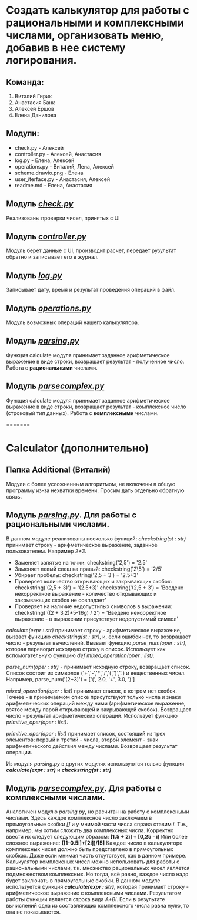 # Создать калькулятор для работы с рациональными и комплексными числами, организовать меню, добавив в нее систему логирования.

## Команда:

1. Виталий Гирик
2. Анастасия Банк
3. Алексей Ершов
4. Елена Данилова

## Модули:
- check.py - Алексей
- controller.py - Алексей, Анастасия
- log.py - Елена, Алексей
- operations.py - Виталий, Лена, Алексей
- scheme.drawio.png - Елена
- user_iterface.py - Анастасия, Алексей
- readme.md - Елена, Анастасия

## Модуль [***check.py***](https://github.com/dtnfktu/Calculator/blob/main/check.py)
Реализованы проверки чисел, принятых с UI

## Модуль [***controller.py***](https://github.com/dtnfktu/Calculator/blob/main/controller.py)
Модуль берет данные с UI, производит расчет, передает рузультат обратно и записывает его в журнал.

## Модуль [***log.py***](https://github.com/dtnfktu/Calculator/blob/main/log.py)
Записывает дату, время и результат проведения операций в файл.

## Модуль [***operations.py***](https://github.com/dtnfktu/Calculator/blob/main/operations.py)
Модуль возможных операций нашего калькулятора.

## Модуль [***parsing.py***](https://github.com/dtnfktu/Calculator/blob/main/parsing.py)
Функция calculate модуля принимает заданное арифметическое выражение в виде строки, возвращает результат - полученное число. Работа с **рациональными** числами.

## Модуль [***parsecomplex.py***](https://github.com/dtnfktu/Calculator/blob/main/parsecomplex.py)
Функция calculate модуля принимает заданное арифметическое выражение в виде строки, возвращает результат - комплексное число (строковый тип данных). Работа с **комплексными** числами.

=======
# Calculator (дополнительно)
## Папка Additional (Виталий)
Модули с более усложненным алгоритмом, не включены в общую программу из-за нехватки времени. Просим дать отдельно обратную связь.

## Модуль [***parsing.py***](https://github.com/dtnfktu/Calculator/blob/main/parsing.py). **Для работы с рациональными числами.**

В данном модуле реализованы несколько функций:
*checkstring(st : str)* принимает строку - арифметическое выражение, заданное пользователем. Например *2+3*.
- Заменяет запятые на точки: checkstring('2,5') = '2.5'
- Заменяет левый слеш на правый: checkstring('2\5') = '2/5'
- Убирает пробелы: checkstring('2,5 + 3') = '2.5+3'
- Проверяет количество открывающих и закрывающих скобок:
    checkstring('(2,5 + 3)') = '(2.5+3)'
    checkstring('(2,5 + 3') = 'Введено некорректное выражение - количество открывающих и закрывающих скобок не совпадает'
- Проверяет на наличие недопустипых символов в выражении:
    checkstring('((2 + 3,2)*5-16g) / 2') = 'Введено некорректное выражение - в выражении присутствует недопустимый символ'

*calculate(expr : str)* принимает строку - арифметическое выражение, вызвает функцию *checkstring(st : str)*, и, если ошибок нет, то возвращает число - результат вычислений. Вызвает функцию *parse_num(oper : str)*, которая переводит исходную строку в список. Использует как вспомогательную функцию *def mixed_operation(oper : list)*.

*parse_num(oper : str)* - принимает исходную строку, возвращает список. Список состоит из символов ('+','-','*','/','(',')','.') и вещественных чисел. Например, parse_num('(2+3)') = ['(', 2.0, '+', 3.0, ')']

*mixed_operation(oper : list)* принимает список, в котром нет скобок. Точнее - в принимаемом списке присутствуют только числа и знаки арифметических операций между ними (арифметическое выражение, взятое между парой открывающей и закрывающей скобок). Возвращает число - результат арифметических операций. Использует функцию *primitive_oper(oper : list)*.

*primitive_oper(oper : list)* принимает список, состоящий из трех элементов: первый и третий - числа, второй элемент - знак арифметического действия между числами. Возвращает результат операции.

  Из модуля *parsing.py* в других модулях используются только функции ***calculate(expr : str)*** и ***checkstring(st : str)***

 ## Модуль [***parsecomplex.py***](https://github.com/dtnfktu/Calculator/blob/main/parsecomplex.py). **Для работы с комплексными числами.**
  Аналогичен модулю *parsing.py*, но расчитан на работу с комплексными числами. Здесь каждое комплексное число заключаем в прямоугольные скобки *[]* и у мнимой части числа справа ставим *i*.
  Т.е., например, мы хотим сложить два комплексных числа. Корректно ввести их следует следующим образом:
  **[1.5 + 2i] + [0,25 - i]**
  Или более сложное выражение:
  **([1-0.5i]+[2i])/[5]**
  Каждое число в калькуляторе комплексных чисел должно быть представлено в прямоугольных скобках. Даже если мнимая часть отсутствует, как в данном примере.
  Калькулятор комплексных чисел можно использовать для работы с рациональными числами, т.к. множество рациональных чисел является подмножеством комплексных. Но тогда, всё равно, каждое число надо будет заключать в прямоугольные скобки.
  В данном модуле используется функция ***calculate(expr : str)***, которая принимает строку - арифметическое выражение с комплексными числами. Результатом работы функции является строка вида *A+Bi*. Если в результате вычислений одна из составляющих комплексного числа равна нулю, то она не показывается.